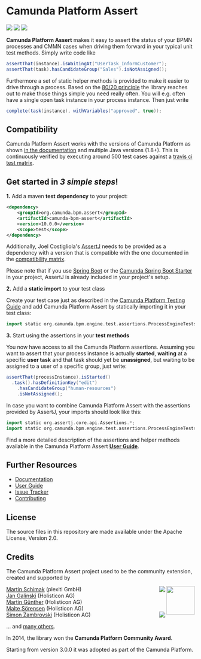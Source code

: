 # Camunda Platform Assert

<a href="https://travis-ci.org/camunda/camunda-bpm-assert"><img src="https://travis-ci.org/camunda/camunda-bpm-assert.svg?branch=master"/></a>
<a href="./LICENSE"><img src="https://img.shields.io/badge/License-Apache%202.0-blue.svg"/></a>
<a href="https://maven-badges.herokuapp.com/maven-central/org.camunda.bpm.assert/camunda-bpm-assert"><img src="https://maven-badges.herokuapp.com/maven-central/org.camunda.bpm.assert/camunda-bpm-assert/badge.svg"/></a>

**Camunda Platform Assert** makes it easy to assert the status of your BPMN processes and CMMN cases when driving them forward in your typical unit test methods. Simply write code like

```groovy
assertThat(instance).isWaitingAt("UserTask_InformCustomer");
assertThat(task).hasCandidateGroup("Sales").isNotAssigned();
```

Furthermore a set of static helper methods is provided to make it easier to drive through a process. Based on the [80/20 principle](https://en.wikipedia.org/wiki/Pareto_principle) the library reaches out to make those things simple you need really often. You will e.g. often have a single open task instance in your process instance. Then just write
 
```groovy
complete(task(instance), withVariables("approved", true));
```

## Compatibility

Camunda Platform Assert works with the versions of Camunda Platform as shown [in the documentation](https://docs.camunda.org/manual/latest/user-guide/testing/#assertions-version-compatibility) and multiple Java versions (1.8+). This is continuously verified by executing around 500 test cases against a [travis ci test matrix](https://travis-ci.org/camunda/camunda-bpm-assert). 

## Get started in _3 simple steps_!

**1.** Add a maven **test dependency** to your project:

```xml  
<dependency>
    <groupId>org.camunda.bpm.assert</groupId>
    <artifactId>camunda-bpm-assert</artifactId>
    <version>10.0.0</version>
    <scope>test</scope>
</dependency>
```

Additionally, Joel Costigliola's [AssertJ](https://assertj.github.io/doc/) needs to be provided as a dependency with a version that is compatible with the one documented in the [compatibility matrix](https://docs.camunda.org/manual/latest/user-guide/testing/#assertions-version-compatibility).

Please note that if you use [Spring Boot](https://spring.io/projects/spring-boot) or the [Camunda Spring Boot Starter](https://docs.camunda.org/manual/latest/user-guide/spring-boot-integration/) in your project, AssertJ is already included in your project's setup.

**2.** Add a **static import** to your test class

Create your test case just as described in the [Camunda Platform Testing Guide](https://docs.camunda.org/manual/latest/user-guide/testing/) and add Camunda Platform Assert by statically importing it in your test class:

```groovy  
import static org.camunda.bpm.engine.test.assertions.ProcessEngineTests.*;
```

**3.** Start using the assertions in your **test methods**

You now have access to all the Camunda Platform assertions. Assuming you want to assert that your process instance is actually **started**, **waiting** at a specific **user task** and that task should yet be **unassigned**, but waiting to be assigned to a user of a specific group, just write:

```groovy
assertThat(processInstance).isStarted()
  .task().hasDefinitionKey("edit")
    .hasCandidateGroup("human-resources")
    .isNotAssigned();
```

In case you want to combine Camunda Platform Assert with the assertions provided by AssertJ, your imports should look like this:
```groovy  
import static org.assertj.core.api.Assertions.*;
import static org.camunda.bpm.engine.test.assertions.ProcessEngineTests.*;
```

Find a more detailed description of the assertions and helper methods available in the Camunda Platform Assert [**User Guide**](./docs/README.md).

## Further Resources

* [Documentation](https://docs.camunda.org/manual/latest/user-guide/testing#camunda-assertions)
* [User Guide](./docs/README.md)
* [Issue Tracker](https://jira.camunda.com/projects/CAM) 
* [Contributing](./CONTRIBUTING.md)

## License

The source files in this repository are made available under the Apache License, Version 2.0.

## Credits

The Camunda Platform Assert project used to be the community extension, created and supported by

<img src="http://camunda.github.io/camunda-bpm-assert/resources/images/community-award.png" align="right" width="76">

[Martin Schimak](https://github.com/martinschimak) (plexiti GmbH)<a href="http://plexiti.com"><img src="https://plexiti.com/images/plexiti-transparent.png" align="right"></img></a><br>
[Jan Galinski](https://github.com/jangalinski) (Holisticon AG)<br>
[Martin Günther](https://github.com/margue) (Holisticon AG)<br>
[Malte Sörensen](https://github.com/malteser) (Holisticon AG)<br>
<a href="http://www.holisticon.de"><img src="https://www.holisticon.de/wp-content/uploads/2020/08/logo2016_black_242.png" align="right" /></a>[Simon Zambrovski](https://github.com/zambrovski) (Holisticon AG)


... and [many others](https://github.com/camunda/camunda-bpm-assert/graphs/contributors).

In 2014, the library won the **Camunda Platform Community Award**.

Starting from version 3.0.0 it was adopted as part of the Camunda Platform.
